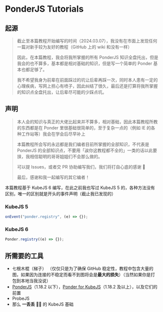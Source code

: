 # PonderJS Tutorials

## 起源

> 截止至本篇教程开始编写的时间（2024.03.07），我没有在市面上发现任何一篇对新手较为友好的教程（GitHub 上的 wiki 和没有一样）
> 
> 因此，在本篇教程，我会将我所掌握的所有 PonderJS 知识全盘托出，但是我会的也不算多，基本都是相对基础的知识，但是写一个简单的 Ponder 基本也都足够了。
> 
> 我不希望我身为前辈在前面踩过的坑让后辈再踩一次，同时本人患有一定的心理疾病，写网上担心有喷子，因此纠结了很久，最后还是打算将我所掌握的知识点全盘托出，让后辈尽可能的少踩点坑。

## 声明

> 本人会的知识与真正的大佬比起来并不算多，相对基础，因此本篇教程所教的东西都是在 Ponder 里很基础很简单的，至于复杂一点的（例如 IE 的各种工作站等）我会在学会后尽早补上
>
> 本篇教程所会写的永远都是我们编者目前所掌握的全部知识，不代表是 PonderJS 的全部知识点，不要用「誒你这教程都不全的」一类的话以此要挟，我相信聪明的哥哥姐姐们不会那么做的。
>
> 可以提 Issues，或者交 PR 协助编写我们，我们将打自心底的感谢 🙏
>
> 最后，感谢和我一起编写的其它编者！

本篇教程基于 KubeJS 6 编写，在此之前我也写过 KubeJS 5 的，各种方法没有区别，唯一的区别就是开头的事件声明（截止我已发现的）

### KubeJS 5

```js
onEvent("ponder.registry", (e) => {});
```

### KubeJS 6

```js
Ponder.registry((e) => {});
```

## 所需要的工具

- 七根木棍（梯子）
  （仅仅只是为了确保 GitHub 稳定性，教程中包含大量的图，如果因为连接的不稳定而看不到图将会是**最大的损失**）（当然如果你是打包到本地当我没说）
- [PonderJS](https://www.mcmod.cn/class/4979.html)（1.18.2 以下），[Ponder for KubeJS](https://www.mcmod.cn/class/7205.html)（1.18.2 及以上），以及它们的前置
- ProbeJS
- 那么 **一丢丢** 🌌🤏 的 KubeJS 基础
